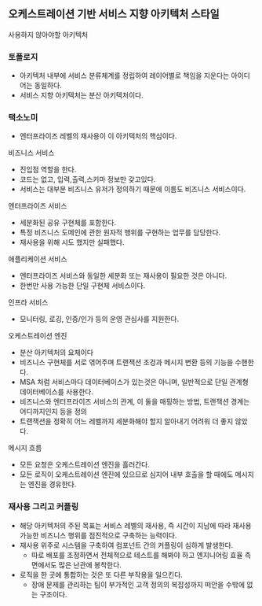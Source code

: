 ## 오케스트레이션 기반 서비스 지향 아키텍처 스타일

사용하지 않아야할 아키텍처

### 토폴로지

- 아키텍처 내부에 서비스 분류체계를 정립하여 레이어별로 책임을 지운다는 아이디어는 동일하다.
- 서비스 지향 아키텍처는 분산 아키텍처이다.

### 택소노미

- 엔터프라이즈 레벨의 재사용이 이 아키텍처의 핵심이다.

비즈니스 서비스

- 진입점 역할을 한다.
- 코드는 없고, 입력,출력,스키마 정보만 갖고있다.
- 서비스는 대부분 비즈니스 유저가 정의하기 때문에 이름도 비즈니스 서비스이다.

엔터프라이즈 서비스

- 세분화된 공유 구현체를 포함한다.
- 특정 비즈니스 도메인에 관한 원자적 행위를 구현하는 업무를 담당한다.
- 재사용을 위해 시도 했지만 실패했다.

애플리케이션 서비스

- 엔터프라이즈 서비스와 동일한 세분화 또는 재사용이 필요한 것은 아니다.
- 한번만 사용 가능한 단일 구현체 서비스이다.

인프라 서비스

- 모니터링, 로깅, 인증/인가 등의 운영 관심사를 지원한다.

오케스트레이션 엔진

- 분산 아키텍처의 요체이다
- 비즈니스 구현체를 서로 엮어주며 트랜잭션 조겅과 메시지 변환 등의 기능을 수핸한다.
- MSA 처럼 서비스마다 데이터베이스가 있는것은 아니며, 일반적으로 단일 관계형 데이터베이스를 사용한다.
- 비즈니스와 엔터프라이즈 서비스의 관계, 이 둘을 매핑하는 방법, 트랜잭션 경계는 어디까지인지 등을 정의
- 트랜잭션을 정확히 어느 레벨까지 세분화해야 할지 알아내기 어려워 더 좋지 않았다.

메시지 흐름

- 모든 요청은 오케스트레이션 엔진을 흘러간다.
- 모든 로직이 오케스트레이션 엔진에 있으므로 심지어 내부 호출을 할 때에도 메시지는 엔진을 경유한다.

### 재사용 그리고 커플링

- 해당 아키텍처의 주된 목표는 서비스 레벨의 재사용, 즉 시간이 지남에 따라 재사용 가능한 비즈니스 행위를 점진적으로 구축하는 능력이다.
- 재사용 위주로 시스템을 구축하여 컴포넌트 간의 커플링이 심하게 발생한다.
  - 따로 배포를 조정하면서 전체적으로 테스트를 해봐야 하고 엔지니어링 효율 측면에서도 많은 난관에 봉착한다.
- 로직을 한 곳에 통합하는 것은 또 다른 부작용을 일으킨다.
  - 장애 문제를 관리하는 팀이 부가적인 고객 정의의 복잡성까지 떠안을 수밖에 없는 구조이다.

